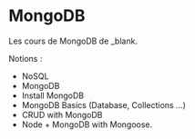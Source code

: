 # MongoDB

Les cours de MongoDB de \_blank.

Notions :
- NoSQL
- MongoDB
 - Install MongoDB
 - MongoDB Basics (Database, Collections ...)
 - CRUD with MongoDB
 - Node	+	MongoDB with Mongoose.
